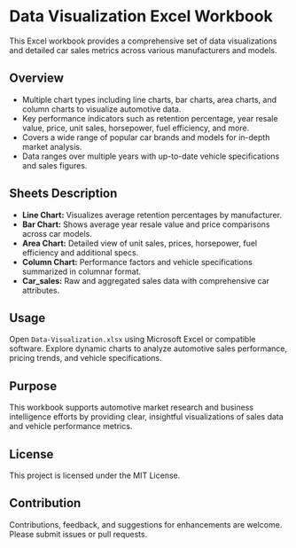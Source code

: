 # Data Visualization Excel Workbook

This Excel workbook provides a comprehensive set of data visualizations and detailed car sales metrics across various manufacturers and models.

## Overview

- Multiple chart types including line charts, bar charts, area charts, and column charts to visualize automotive data.
- Key performance indicators such as retention percentage, year resale value, price, unit sales, horsepower, fuel efficiency, and more.
- Covers a wide range of popular car brands and models for in-depth market analysis.
- Data ranges over multiple years with up-to-date vehicle specifications and sales figures.

## Sheets Description

- **Line Chart:** Visualizes average retention percentages by manufacturer.
- **Bar Chart:** Shows average year resale value and price comparisons across car models.
- **Area Chart:** Detailed view of unit sales, prices, horsepower, fuel efficiency and additional specs.
- **Column Chart:** Performance factors and vehicle specifications summarized in columnar format.
- **Car_sales:** Raw and aggregated sales data with comprehensive car attributes.

## Usage

Open `Data-Visualization.xlsx` using Microsoft Excel or compatible software. Explore dynamic charts to analyze automotive sales performance, pricing trends, and vehicle specifications.

## Purpose

This workbook supports automotive market research and business intelligence efforts by providing clear, insightful visualizations of sales data and vehicle performance metrics.

## License

This project is licensed under the MIT License.

## Contribution

Contributions, feedback, and suggestions for enhancements are welcome. Please submit issues or pull requests.

